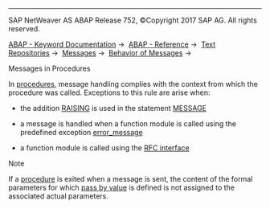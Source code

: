   

* * *

SAP NetWeaver AS ABAP Release 752, ©Copyright 2017 SAP AG. All rights reserved.

[ABAP - Keyword Documentation](https://help.sap.com/doc/abapdocu_752_index_htm/7.52/en-US/abenabap.htm) →  [ABAP - Reference](https://help.sap.com/doc/abapdocu_752_index_htm/7.52/en-US/abenabap_reference.htm) →  [Text Repositories](https://help.sap.com/doc/abapdocu_752_index_htm/7.52/en-US/abenabap_texts.htm) →  [Messages](https://help.sap.com/doc/abapdocu_752_index_htm/7.52/en-US/abenabap_messages.htm) →  [Behavior of Messages](https://help.sap.com/doc/abapdocu_752_index_htm/7.52/en-US/abenabap_messages_types.htm) → 

Messages in Procedures

In [procedures](https://help.sap.com/doc/abapdocu_752_index_htm/7.52/en-US/abenprocedure_glosry.htm "Glossary Entry"), message handling complies with the context from which the procedure was called. Exceptions to this rule are arise when:

-   the addition [RAISING](https://help.sap.com/doc/abapdocu_752_index_htm/7.52/en-US/abapmessage_raising.htm) is used in the statement [MESSAGE](https://help.sap.com/doc/abapdocu_752_index_htm/7.52/en-US/abapmessage.htm)

-   a message is handled when a function module is called using the predefined exception [error\_message](https://help.sap.com/doc/abapdocu_752_index_htm/7.52/en-US/abapcall_function_parameter.htm)

-   a function module is called using the [RFC interface](https://help.sap.com/doc/abapdocu_752_index_htm/7.52/en-US/abenabap_message_rfc.htm)

Note

If a [procedure](https://help.sap.com/doc/abapdocu_752_index_htm/7.52/en-US/abenprocedure_glosry.htm "Glossary Entry") is exited when a message is sent, the content of the formal parameters for which [pass by value](https://help.sap.com/doc/abapdocu_752_index_htm/7.52/en-US/abenpass_by_value_glosry.htm "Glossary Entry") is defined is not assigned to the associated actual parameters.
